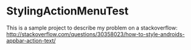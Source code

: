 # StylingActionMenuTest
This is a sample project to describe my problem on a stackoverflow: http://stackoverflow.com/questions/30358023/how-to-style-androids-appbar-action-text/
